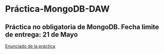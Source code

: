 # Práctica-MongoDB-DAW

## Práctica no obligatoria de MongoDB. Fecha limite de entrega: 21 de Mayo 

[Enunciado de la práctica](Practica_MongoDB.pdf)
